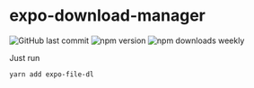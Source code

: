 <!-- omit in toc -->

# expo-download-manager

<!-- Add buttons here -->

![GitHub last commit](https://img.shields.io/github/last-commit/thareekanvar/expo-downloads-manager)
![npm version](https://img.shields.io/npm/v/expo-downloads-manager)
![npm downloads weekly](https://img.shields.io/npm/dw/expo-downloads-manager)

<!-- Describe your project in brief -->

Just run

```
yarn add expo-file-dl
```
